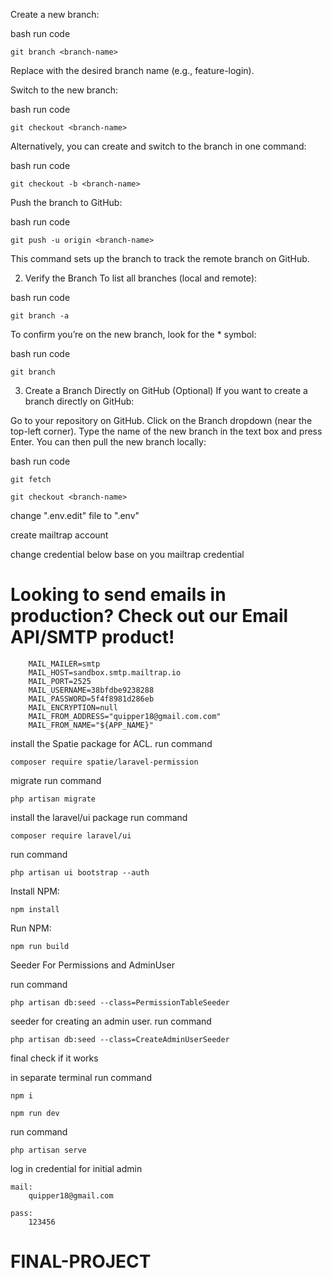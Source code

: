 Create a new branch:

bash
run code

    git branch <branch-name>

Replace <branch-name> with the desired branch name (e.g., feature-login).

Switch to the new branch:

bash
run code

    git checkout <branch-name>

Alternatively, you can create and switch to the branch in one command:

bash
run code

    git checkout -b <branch-name>

Push the branch to GitHub:

bash
run code

    git push -u origin <branch-name>

This command sets up the branch to track the remote branch on GitHub.

2. Verify the Branch
To list all branches (local and remote):

bash
run code

    git branch -a

To confirm you’re on the new branch, look for the * symbol:

bash
run code

    git branch

3. Create a Branch Directly on GitHub (Optional)
If you want to create a branch directly on GitHub:

Go to your repository on GitHub.
Click on the Branch dropdown (near the top-left corner).
Type the name of the new branch in the text box and press Enter.
You can then pull the new branch locally:

bash
run code

    git fetch

    git checkout <branch-name>

change ".env.edit" file to ".env"

create mailtrap account

change credential below base on you mailtrap credential


# Looking to send emails in production? Check out our Email API/SMTP product!
        MAIL_MAILER=smtp
        MAIL_HOST=sandbox.smtp.mailtrap.io
        MAIL_PORT=2525
        MAIL_USERNAME=38bfdbe9238288
        MAIL_PASSWORD=5f4f8981d286eb
        MAIL_ENCRYPTION=null
        MAIL_FROM_ADDRESS="quipper18@gmail.com.com"
        MAIL_FROM_NAME="${APP_NAME}"




install the Spatie package for ACL.
run command

    composer require spatie/laravel-permission
    
migrate
run command

    php artisan migrate

 install the laravel/ui package
 run command

    composer require laravel/ui
    
 run command  
 
    php artisan ui bootstrap --auth
    

Install NPM:

    npm install
    

Run NPM:

    npm run build

Seeder For Permissions and AdminUser

run command

    php artisan db:seed --class=PermissionTableSeeder

seeder for creating an admin user.
run command

    php artisan db:seed --class=CreateAdminUserSeeder

final check if it works

in separate terminal
run command

    npm i

    npm run dev
    

run command

    php artisan serve

log in credential for initial admin

    mail: 
        quipper18@gmail.com
        
    pass:
        123456



# FINAL-PROJECT
